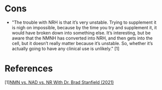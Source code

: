 # Cons
- "The trouble with NRH is that it’s very unstable. Trying to supplement it is nigh on impossible, because by the time you try and supplement it, it would have broken down into something else. It’s interesting, but be aware that the NMNH has converted into NRH, and then gets into the cell, but it doesn’t really matter because it’s unstable. So, whether it’s actually going to have any clinical use is unlikely." [1]

# References
[1][NMN vs. NAD vs. NR With Dr. Brad Stanfield (2021)](https://www.lifespan.io/news/nmn-vs-nad-vs-nr-with-dr-brad-stanfield/)